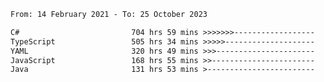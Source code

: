 <!-- [![Top Langs](https://github-readme-stats.vercel.app/api/top-langs/?username=thititongumpun&layout=compact&langs_count=7&theme=prussian)](https://github.com/thititongumpun)
[![Anurag's GitHub stats](https://github-readme-stats.vercel.app/api?username=thititongumpun&hide=stars&show_icons=true&theme=prussian)](https://github.com/thititongumpun) -->

<!--START_SECTION:waka-->

```txt
From: 14 February 2021 - To: 25 October 2023

C#                         704 hrs 59 mins >>>>>>>------------------   26.88 %
TypeScript                 505 hrs 34 mins >>>>>--------------------   19.28 %
YAML                       320 hrs 49 mins >>>----------------------   12.23 %
JavaScript                 168 hrs 55 mins >>-----------------------   06.44 %
Java                       131 hrs 53 mins >------------------------   05.03 %
```

<!--END_SECTION:waka-->
